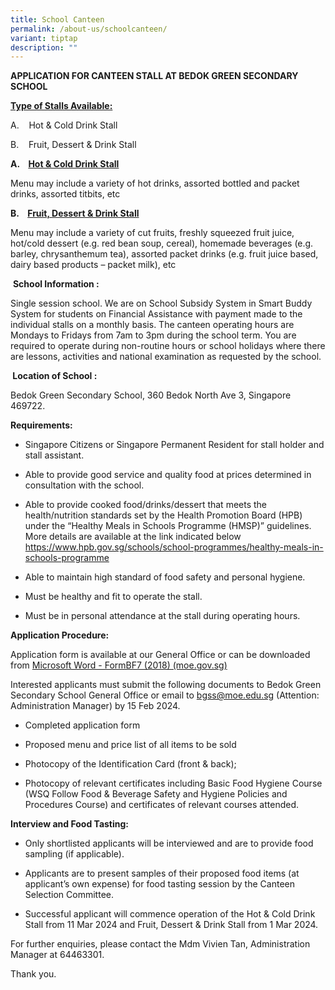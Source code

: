 ```yaml
---
title: School Canteen
permalink: /about-us/schoolcanteen/
variant: tiptap
description: ""
---
```

<p><strong>APPLICATION FOR CANTEEN STALL AT BEDOK GREEN SECONDARY SCHOOL</strong>
</p>
<p><strong><u>Type of Stalls Available:</u></strong>
</p>
<p>A.&nbsp;&nbsp;&nbsp; Hot &amp; Cold Drink Stall</p>
<p>B.&nbsp;&nbsp;&nbsp; Fruit, Dessert &amp; Drink Stall</p>
<p><strong>A.&nbsp;&nbsp;&nbsp; <u>Hot &amp; Cold Drink Stall</u></strong>
</p>
<p>Menu may include a variety of hot drinks, assorted bottled and packet
drinks, assorted titbits, etc</p>
<p></p>
<p><strong>B.&nbsp;&nbsp;&nbsp; <u>Fruit, Dessert &amp; Drink Stall</u></strong>
</p>
<p>Menu may include a variety of cut fruits, freshly squeezed fruit juice,
hot/cold dessert (e.g. red bean soup, cereal), homemade beverages (e.g.
barley, chrysanthemum tea), assorted packet drinks (e.g. fruit juice based,
dairy based products – packet milk), etc</p>
<p>&nbsp;<strong>School Information :</strong>
</p>
<p>Single session school. We are on School Subsidy System in Smart Buddy
System for students on Financial Assistance with payment made to the individual
stalls on a monthly basis. The canteen operating hours are Mondays to Fridays
from 7am to 3pm during the school term. You are required to operate during
non-routine hours or school holidays where there are lessons, activities
and national examination as requested by the school.</p>
<p><strong>&nbsp;Location of School :</strong>
</p>
<p>Bedok Green Secondary School, 360 Bedok North Ave 3, Singapore 469722.</p>
<p><strong>Requirements:</strong>
</p>
<ul data-tight="true" class="tight">
<li>
<p>Singapore Citizens or Singapore Permanent Resident for stall holder and
stall assistant.</p>
</li>
<li>
<p>Able to provide good service and quality food at prices determined in
consultation with the school.</p>
</li>
<li>
<p>Able to provide cooked food/drinks/dessert that meets the health/nutrition
standards set by the Health Promotion Board (HPB) under the “Healthy Meals
in Schools Programme (HMSP)” guidelines. More details are available at
the link indicated below <a href="https://www.hpb.gov.sg/schools/school-programmes/healthy-meals-in-schools-programme" rel="noopener noreferrer nofollow" target="_blank">https://www.hpb.gov.sg/schools/school-programmes/healthy-meals-in-schools-programme</a>
</p>
</li>
<li>
<p>Able to maintain high standard of food safety and personal hygiene.</p>
</li>
<li>
<p>Must be healthy and fit to operate the stall.</p>
</li>
<li>
<p>Must be in personal attendance at the stall during operating hours.</p>
</li>
</ul>
<p><strong>Application Procedure:</strong>
</p>
<p>Application form is available at our General Office or can be downloaded
from <a href="https://schadmsvc.moe.gov.sg/files/appexistingsch.pdf" rel="noopener noreferrer nofollow" target="_blank">Microsoft Word - FormBF7 (2018) (moe.gov.sg)</a>
</p>
<p>Interested applicants must submit the following documents to Bedok Green
Secondary School General Office or email to <a href="mailto:bgss@moe.edu.sg" rel="noopener noreferrer nofollow" target="_blank">bgss@moe.edu.sg</a> (Attention: Administration
Manager) by 15 Feb 2024.</p>
<ul data-tight="true" class="tight">
<li>
<p>Completed application form</p>
</li>
<li>
<p>Proposed menu and price list of all items to be sold</p>
</li>
<li>
<p>Photocopy of the Identification Card (front &amp; back);</p>
</li>
<li>
<p>Photocopy of relevant certificates including Basic Food Hygiene Course
(WSQ Follow Food &amp; Beverage Safety and Hygiene Policies and Procedures
Course) and certificates of relevant courses attended.</p>
</li>
</ul>
<p><strong>Interview and Food Tasting:</strong>
</p>
<ul data-tight="true" class="tight">
<li>
<p>Only shortlisted applicants will be interviewed and are to provide food
sampling (if applicable).</p>
</li>
<li>
<p>Applicants are to present samples of their proposed food items (at applicant’s
own expense) for food tasting session by the Canteen Selection Committee.</p>
</li>
<li>
<p>Successful applicant will commence operation of the Hot &amp; Cold Drink
Stall from 11 Mar 2024 and Fruit, Dessert &amp; Drink Stall from 1 Mar
2024.</p>
<p></p>
</li>
</ul>
<p>For further enquiries, please contact the Mdm Vivien Tan, Administration
Manager at 64463301.</p>
<p>Thank you.</p>